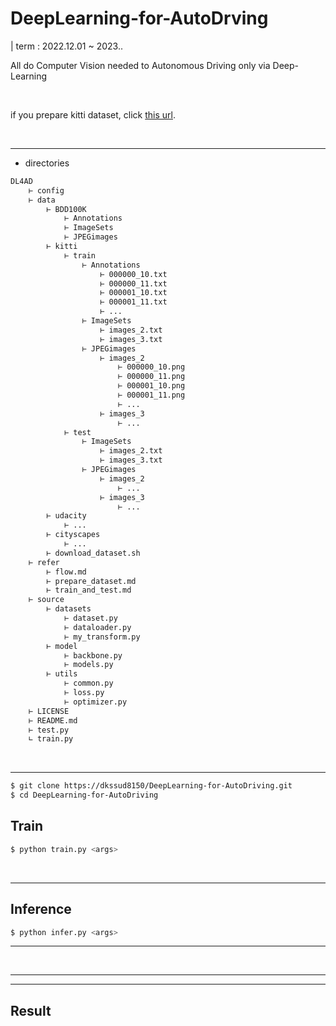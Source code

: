 # DeepLearning-for-AutoDrving

| term : 2022.12.01 ~ 2023..

All do Computer Vision needed to Autonomous Driving only via Deep-Learning

&nbsp;

if you prepare kitti dataset, click [this url](refer/prepare_dataset.md).

&nbsp;

---

- directories

```txt
DL4AD
    ⊢ config
    ⊢ data
        ⊢ BDD100K
            ⊢ Annotations
            ⊢ ImageSets
            ⊢ JPEGimages
        ⊢ kitti
            ⊢ train
                ⊢ Annotations
                    ⊢ 000000_10.txt
                    ⊢ 000000_11.txt
                    ⊢ 000001_10.txt
                    ⊢ 000001_11.txt
                    ⊢ ...
                ⊢ ImageSets
                    ⊢ images_2.txt
                    ⊢ images_3.txt
                ⊢ JPEGimages
                    ⊢ images_2
                        ⊢ 000000_10.png
                        ⊢ 000000_11.png
                        ⊢ 000001_10.png
                        ⊢ 000001_11.png
                        ⊢ ...
                    ⊢ images_3
                        ⊢ ...
            ⊢ test
                ⊢ ImageSets
                    ⊢ images_2.txt
                    ⊢ images_3.txt
                ⊢ JPEGimages
                    ⊢ images_2
                        ⊢ ...
                    ⊢ images_3
                        ⊢ ...
        ⊢ udacity
            ⊢ ...
        ⊢ cityscapes
            ⊢ ...
        ⊢ download_dataset.sh
    ⊢ refer
        ⊢ flow.md
        ⊢ prepare_dataset.md
        ⊢ train_and_test.md
    ⊢ source
        ⊢ datasets
            ⊢ dataset.py
            ⊢ dataloader.py
            ⊢ my_transform.py
        ⊢ model
            ⊢ backbone.py
            ⊢ models.py
        ⊢ utils
            ⊢ common.py
            ⊢ loss.py
            ⊢ optimizer.py
    ⊢ LICENSE
    ⊢ README.md
    ⊢ test.py
    ∟ train.py
```

&nbsp;

---

```bash
$ git clone https://dkssud8150/DeepLearning-for-AutoDriving.git
$ cd DeepLearning-for-AutoDriving
```

## Train

```bash
$ python train.py <args>
```

&nbsp;

---

## Inference

```bash
$ python infer.py <args>
```

---

&nbsp;

---
---

## Result

<img src="">